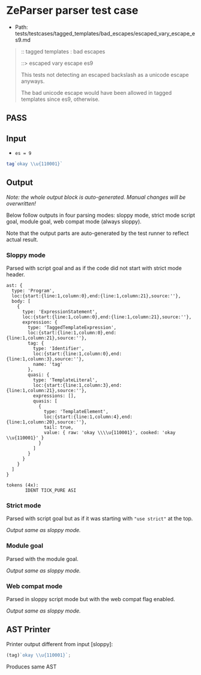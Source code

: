 # ZeParser parser test case

- Path: tests/testcases/tagged_templates/bad_escapes/escaped_vary_escape_es9.md

> :: tagged templates : bad escapes
>
> ::> escaped vary escape es9
>
> This tests not detecting an escaped backslash as a unicode escape anyways.
>
> The bad unicode escape would have been allowed in tagged templates since es9, otherwise.

## PASS

## Input

- `es = 9`

`````js
tag`okay \\u{110001}`
`````

## Output

_Note: the whole output block is auto-generated. Manual changes will be overwritten!_

Below follow outputs in four parsing modes: sloppy mode, strict mode script goal, module goal, web compat mode (always sloppy).

Note that the output parts are auto-generated by the test runner to reflect actual result.

### Sloppy mode

Parsed with script goal and as if the code did not start with strict mode header.

`````
ast: {
  type: 'Program',
  loc:{start:{line:1,column:0},end:{line:1,column:21},source:''},
  body: [
    {
      type: 'ExpressionStatement',
      loc:{start:{line:1,column:0},end:{line:1,column:21},source:''},
      expression: {
        type: 'TaggedTemplateExpression',
        loc:{start:{line:1,column:0},end:{line:1,column:21},source:''},
        tag: {
          type: 'Identifier',
          loc:{start:{line:1,column:0},end:{line:1,column:3},source:''},
          name: 'tag'
        },
        quasi: {
          type: 'TemplateLiteral',
          loc:{start:{line:1,column:3},end:{line:1,column:21},source:''},
          expressions: [],
          quasis: [
            {
              type: 'TemplateElement',
              loc:{start:{line:1,column:4},end:{line:1,column:20},source:''},
              tail: true,
              value: { raw: 'okay \\\\u{110001}', cooked: 'okay \\u{110001}' }
            }
          ]
        }
      }
    }
  ]
}

tokens (4x):
       IDENT TICK_PURE ASI
`````

### Strict mode

Parsed with script goal but as if it was starting with `"use strict"` at the top.

_Output same as sloppy mode._

### Module goal

Parsed with the module goal.

_Output same as sloppy mode._

### Web compat mode

Parsed in sloppy script mode but with the web compat flag enabled.

_Output same as sloppy mode._

## AST Printer

Printer output different from input [sloppy]:

````js
(tag)`okay \\u{110001}`;
````

Produces same AST
